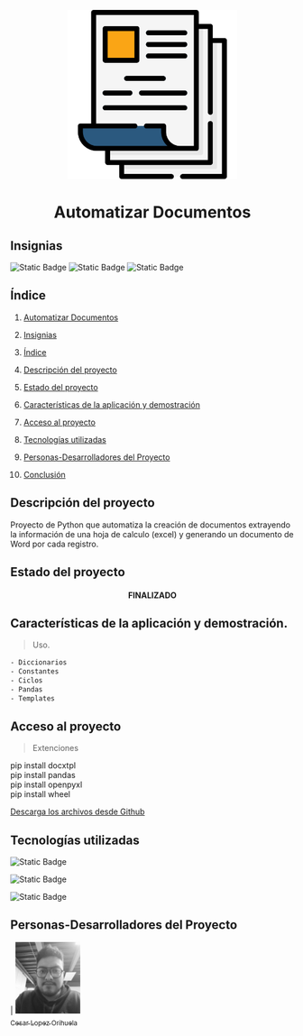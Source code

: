 <p align="center">
<img src="./img/documentos.png"
 width="300">
</p>

<h1 align="center" id="documentos">Automatizar Documentos</h1>

## Insignias

![Static Badge](https://img.shields.io/badge/STATUS-TERMINADO-green)
![Static Badge](https://img.shields.io/badge/LENGUAJE-Python-blue)
![Static Badge](https://img.shields.io/badge/PROYECTO-YouTube-red)

## Índice

1. [Automatizar Documentos](#documentos)

2. [Insignias](#insignias)

3. [Índice](#índice)

4. [Descripción del proyecto](#descripción-del-proyecto)

5. [Estado del proyecto](#Estado-del-proyecto)

6. [Características de la aplicación y demostración](#Características-de-la-aplicación-y-demostración)

7. [Acceso al proyecto](#acceso-proyecto)

8. [Tecnologías utilizadas](#tecnologías-utilizadas)

9. [Personas-Desarrolladores del Proyecto](#personas-desarrolladores)

10. [Conclusión](#conclusión)

## Descripción del proyecto

Proyecto de Python que automatiza la creación de documentos extrayendo la información de una hoja de calculo (excel) y generando un documento de Word por cada registro.

## Estado del proyecto

<h4 align="center">
FINALIZADO
</h4>

## Características de la aplicación y demostración.

> Uso.

    - Diccionarios
    - Constantes
    - Ciclos
    - Pandas
    - Templates

## Acceso al proyecto

> Extenciones

pip install docxtpl  
pip install pandas  
pip install openpyxl  
pip install wheel

[Descarga los archivos desde Github]()

## Tecnologías utilizadas

![Static Badge](https://img.shields.io/badge/IDE-VSC-blue)

![Static Badge](https://img.shields.io/badge/LENGUAJE-Python-blue)

![Static Badge](https://img.shields.io/badge/Python-3.12.4-red)

## Personas-Desarrolladores del Proyecto

| [<img src="./img/Imagen de WhatsApp 2024-04-03 a las 11.56.47_1cd72efb.jpg" width=115><br><sub>Cesar Lopez Orihuela</sub>](https://github.com/Chinicuil87)
